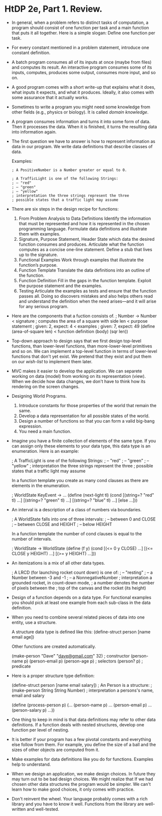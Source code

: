 HtDP 2e, Part 1. Review.
========================

* In general, when a problem refers to distinct tasks of computation, a program
should consist of one function per task and a main function that puts it all together.
Here is a simple slogan: Define one function per task.

* For every constant mentioned in a problem statement, introduce one constant definition.

* A batch program consumes all of its inputs at once (maybe from files)
and computes its result. An interactive program consumes some of its inputs,
computes, produces some output, consumes more input, and so on.

* A good program comes with a short write-up that explains what it does,
what inputs it expects, and what it produces. Ideally, it also comes with
some assurance that it actually works.

* Sometimes to write a program you might need some knowledge from other fields
(e.g., physics or biology). It is called *domain knowledge*.

* A program consumes information and turns it into some form of data.
Then it processes the data. When it is finished, it turns the resulting
data into information again.

* The first question we have to answer is how to represent information as data in our program.
We write data definitions that describe classes of data.

    Examples:
    ```
    ; A PositiveNumber is a Number greater or equal to 0. 
    ```
    ```
    ; A TrafficLight is one of the following Strings:
    ; – "red"
    ; – "green"
    ; – "yellow"
    ; interpretation the three strings represent the three 
    ; possible states that a traffic light may assume
    ```

* There are six steps in the design recipe for functions:
   1. From Problem Analysis to Data Definitions
      Identify the information that must be represented and how it is represented
      in the chosen programming language.
      Formulate data definitions and illustrate them with examples.
   2. Signature, Purpose Statement, Header
      State which data the desired function consumes and produces.
      Articulate what the function computes as a concise one-line statement.
      Define a stub that lives up to the signature.
   3. Functional Examples
      Work through examples that illustrate the function’s purpose.
   4. Function Template
      Translate the data definitions into an outline of the function.
   5. Function Definition
      Fill in the gaps in the function template. Exploit the purpose statement and the examples.
   6. Testing
      Articulate the examples as tests and ensure that the function passes all.
      Doing so discovers mistakes and also helps others read and understand the definition
      when the need arises—and it will arise for any serious program.

* Here are the components that a fuction consists of.
   ; Number -> Number                                < signature
   ; computes the area of a square with side len     < purpose statement
   ; given: 2, expect: 4                             < examples
   ; given: 7, expect: 49
   (define (area-of-square len)                      < function definition (body)
     (sqr len))

* Top-down approach to design says that we first design top-level functions, than lower-level functions, than more-lower-level primitives and so on. We can implement a top-level function in terms of lower-level functions that don't yet exist. We pretend that they exist and put them on our *wish-list* to implement them later.

* MVC makes it easier to develop the application. We can separete working on data (model) from working on its representation (view). When we decide how data changes, we don't have to think how its rendering on the screen changes.


* Designing World Programs.
   1. Introduce constants for those properties of the world that remain the same.
   2. Develop a data representation for all possible states of the world.
   3. Design a number of functions so that you can form a valid big-bang expression.
   4. You need a main function.

* Imagine you have a finite collection of elements of the same type. If you can assign only these elements to your data type, this data type is an enumeration. Here is an example:

   ; A TrafficLight is one of the following Strings:
   ; – "red"
   ; – "green"
   ; – "yellow"
   ; interpretation the three strings represent the three 
   ; possible states that a traffic light may assume 

   In a function template you create as many cond clauses as there are elements in the enumeration.
   
   ; WorldState KeyEvent -> ...
   (define (next-light tl)
     (cond
       [(string=? "red" tl) ...]
       [(string=? "green" tl) ...]
       [(string=? "blue" tl) ...]
       [else ...]))

* An interval is a description of a class of numbers via boundaries.

   ; A WorldState falls into one of three intervals: 
   ; – between 0 and CLOSE
   ; – between CLOSE and HEIGHT
   ; – below HEIGHT
   
   In a function template the number of cond clauses is equal to the number of intervals.

   ; WorldState -> WorldState
   (define (f y)
     (cond
       [(<= 0 y CLOSE) ...]
       [(<= CLOSE y HEIGHT) ...]
       [(>= y HEIGHT) ...]))

* An itemizations is a mix of all other data types.

   ; A LRCD (for launching rocket count down) is one of:
   ; – "resting"
   ; – a Number between -3 and -1
   ; – a NonnegativeNumber 
   ; interpretation a grounded rocket, in count-down mode,
   ; a number denotes the number of pixels between the
   ; top of the canvas and the rocket (its height)

* Design of a function depends on a data type. For functional examples you should pick at least one example from each sub-class in the data definition. 

* When you need to combine several related pieces of data into one entity, use a structure.
   
   A structure data type is defined like this:
   (define-struct person [name email age])
   
   Other functions are created automatically.
   
   (make-person "Dave" "dave@gmail.com" 32)          ; constructor
   (person-name p) (person-email p) (person-age p)   ; selectors
   (person? p)                                       ; predicate

* Here is a proper structure type definition:

   (define-struct person [name email salary])
   ; An Person is a structure: 
   ;   (make-person String String Number)
   ; interpretation a persons's name, email and salary 

   (define (process-person p)
     (... (person-name p) ... (person-email p) ... (person-salary p) ...))

* One thing to keep in mind is that data definitions may refer to other data definitions.  If a function deals with nested structures, develop one function per level of nesting. 

* It is better if your program has a few pivotal constants and everything else follow from them. For example, you define the size of a ball and the sizes of other objects are computed from it. 

* Make examples for data definitions like you do for functions. Examples help to understand.

* When we design an application, we make design choices. In future they may turn out to be bad design choices. We might realize that If we had chosen other data structures the program would be simpler. We can't learn how to make good choices, it only comes with practice.

* Don't reinvent the wheel. Your language probably comes with a rich library and you have to know it well. Functions from the library are well-written and well-tested.

